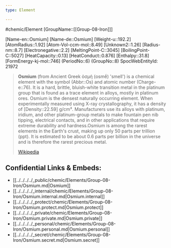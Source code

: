 ```yaml
---
type: Element

---
```

#chemic/Element 
[GroupName::[[Group-08-Iron]]]

[Name-en::Osmium]
[Name-de::Osmium]
[Weight-u::192.2]
[AtomRadius::1.92]
[Atom-Vol-ccm-mol::8.49]
[Unknown2::1.26]
[Radius-nm::8.7]
[Electronegative::2.2]
[MeltingPoint-C::3045]
[BoilingPoint-C::5027]
[HeatCapacity::0.13]
[HeatConduct::0.876]
[Enthalpy::31.8]
[FormEnergy-kj-mol::746]
(PeriodNo::6)
(GroupNo::8)
SpocWebEntityId: 21972


> **Osmium** (from Ancient Greek  ὀσμή (osmḗ) 'smell') is a chemical element with the symbol (Abbr::Os) and atomic number (Charge-e::76). It is a hard, brittle, bluish-white transition metal in the platinum group that is found as a trace element in alloys, mostly in platinum ores. Osmium is the densest naturally occurring element. When experimentally measured using X-ray crystallography, it has a density of [Density::22.59] g/cm³. Manufacturers use its alloys with platinum, iridium, and other platinum-group metals to make fountain pen nib tipping, electrical contacts, and in other applications that require extreme durability and hardness.Osmium is among the rarest elements in the Earth's crust, making up only 50 parts per trillion (ppt). It is estimated to be about 0.6 parts per billion in the universe and is therefore the rarest precious metal.
>
> [Wikipedia](https://en.wikipedia.org/wiki/Osmium)




## Confidential Links & Embeds: 
- [[../../../../_public/chemic/Elements/Group-08-Iron/Osmium.md|Osmium]] 
- [[../../../../_internal/chemic/Elements/Group-08-Iron/Osmium.internal.md|Osmium.internal]] 
- [[../../../../_protect/chemic/Elements/Group-08-Iron/Osmium.protect.md|Osmium.protect]] 
- [[../../../../_private/chemic/Elements/Group-08-Iron/Osmium.private.md|Osmium.private]] 
- [[../../../../_personal/chemic/Elements/Group-08-Iron/Osmium.personal.md|Osmium.personal]] 
- [[../../../../_secret/chemic/Elements/Group-08-Iron/Osmium.secret.md|Osmium.secret]] 

